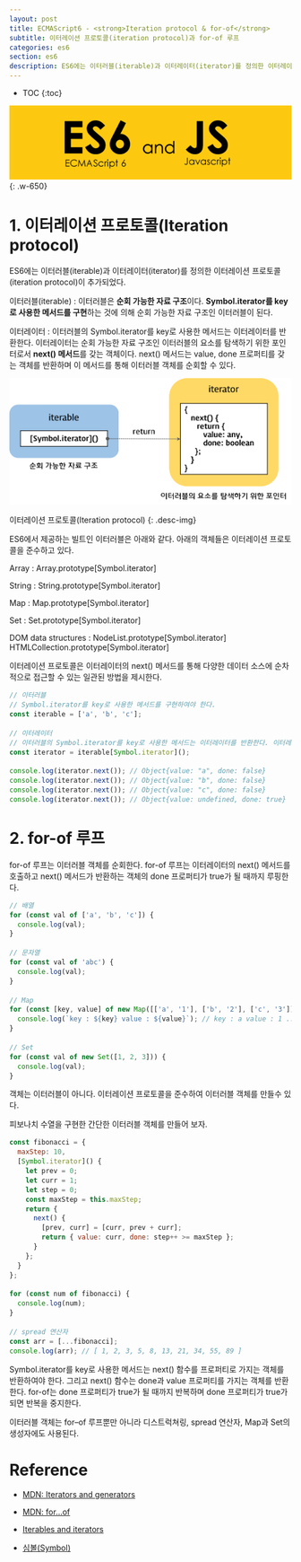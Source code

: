```yaml
---
layout: post
title: ECMAScript6 - <strong>Iteration protocol & for-of</strong>
subtitle: 이터레이션 프로토콜(iteration protocol)과 for-of 루프
categories: es6
section: es6
description: ES6에는 이터러블(iterable)과 이터레이터(iterator)를 정의한 이터레이션 프로토콜(iteration protocol)이 추가되었다. 이터러블은 순회 가능한 자료 구조이다. Symbol.iterator를 key로 사용한 메서드를 구현하는 것에 의해 순회 가능한 자료 구조인 이터러블이 된다. 이터러블의 Symbol.iterator를 key로 사용한 메서드는 이터레이터를 반환한다. 이터레이터는 순회 가능한 자료 구조인 이터러블의 요소를 탐색하기 위한 포인터이다.
---
```


* TOC
{:toc}

![es6 Logo](./img/es6.png)
{: .w-650}

# 1. 이터레이션 프로토콜(Iteration protocol)

ES6에는 이터러블(iterable)과 이터레이터(iterator)를 정의한 이터레이션 프로토콜(iteration protocol)이 추가되었다.

이터러블(iterable)
: 이터러블은 <strong>순회 가능한 자료 구조</strong>이다. <strong>Symbol.iterator를 key로 사용한 메서드를 구현</strong>하는 것에 의해 순회 가능한 자료 구조인 이터러블이 된다.

이터레이터
: 이터러블의 Symbol.iterator를 key로 사용한 메서드는 이터레이터를 반환한다. 이터레이터는 순회 가능한 자료 구조인 이터러블의 요소를 탐색하기 위한 포인터로서 <strong>next() 메서드</strong>를 갖는 객체이다. next() 메서드는 value, done 프로퍼티를 갖는 객체를 반환하며 이 메서드를 통해 이터러블 객체를 순회할 수 있다.

![iteration-protocol](./img/iteration-protocol.png)

이터레이션 프로토콜(Iteration protocol)
{: .desc-img}

ES6에서 제공하는 빌트인 이터러블은 아래와 같다. 아래의 객체들은 이터레이션 프로토콜을 준수하고 있다.

Array 
: Array.prototype[Symbol.iterator]

String 
: String.prototype[Symbol.iterator]

Map 
: Map.prototype[Symbol.iterator]

Set 
: Set.prototype[Symbol.iterator]

DOM data structures 
: NodeList.prototype[Symbol.iterator]  
HTMLCollection.prototype[Symbol.iterator]

이터레이션 프로토콜은 이터레이터의 next() 메서드를 통해 다양한 데이터 소스에 순차적으로 접근할 수 있는 일관된 방법을 제시한다.

```javascript
// 이터러블
// Symbol.iterator를 key로 사용한 메서드를 구현하여야 한다.
const iterable = ['a', 'b', 'c'];

// 이터레이터
// 이터러블의 Symbol.iterator를 key로 사용한 메서드는 이터레이터를 반환한다. 이터레이터는 순회 가능한 자료 구조인 이터러블의 요소를 탐색하기 위한 포인터로서 value, done 프로퍼티를 갖는 객체를 반환하는 next() 함수를 메서드로 갖는 객체이다. 이터레이터의 next() 메서드를 통해 이터러블 객체를 순회할 수 있다.
const iterator = iterable[Symbol.iterator]();

console.log(iterator.next()); // Object{value: "a", done: false}
console.log(iterator.next()); // Object{value: "b", done: false}
console.log(iterator.next()); // Object{value: "c", done: false}
console.log(iterator.next()); // Object{value: undefined, done: true}
```

# 2. for-of 루프

for-of 루프는 이터러블 객체를 순회한다. for-of 루프는 이터레이터의 next() 메서드를 호출하고 next() 메서드가 반환하는 객체의 done 프로퍼티가 true가 될 때까지 루핑한다. 

```javascript
// 배열
for (const val of ['a', 'b', 'c']) {
  console.log(val);
}

// 문자열
for (const val of 'abc') {
  console.log(val);
}

// Map
for (const [key, value] of new Map([['a', '1'], ['b', '2'], ['c', '3']])) {
  console.log(`key : ${key} value : ${value}`); // key : a value : 1 ...
}

// Set
for (const val of new Set([1, 2, 3])) {
  console.log(val);
}
```

객체는 이터러블이 아니다. 이터레이션 프로토콜을 준수하여 이터러블 객체를 만들수 있다. 

피보나치 수열을 구현한 간단한 이터러블 객체를 만들어 보자.

```javascript
const fibonacci = {
  maxStep: 10,
  [Symbol.iterator]() {
    let prev = 0;
    let curr = 1;
    let step = 0;
    const maxStep = this.maxStep;
    return {
      next() {
        [prev, curr] = [curr, prev + curr];
        return { value: curr, done: step++ >= maxStep };
      }
    };
  }
};

for (const num of fibonacci) {
  console.log(num);
}

// spread 연산자
const arr = [...fibonacci];
console.log(arr); // [ 1, 2, 3, 5, 8, 13, 21, 34, 55, 89 ]
```

Symbol.iterator를 key로 사용한 메서드는 next() 함수를 프로퍼티로 가지는 객체를 반환하여야 한다. 그리고 next() 함수는 done과 value 프로퍼티를 가지는 객체를 반환한다. for-of는 done 프로퍼티가 true가 될 때까지 반복하며 done 프로퍼티가 true가 되면 반복을 중지한다.

이터러블 객체는 for–of 루프뿐만 아니라 디스트럭쳐링, spread 연산자, Map과 Set의 생성자에도 사용된다.

# Reference

* [MDN: Iterators and generators](https://developer.mozilla.org/ko/docs/Web/JavaScript/Guide/Iterators_and_Generators)

* [MDN: for...of](https://developer.mozilla.org/ko/docs/Web/JavaScript/Reference/Statements/for...of)

* [Iterables and iterators](http://exploringjs.com/es6/ch_iteration.html)

* [심볼(Symbol)](http://poiemaweb.com/es6-symbol)
